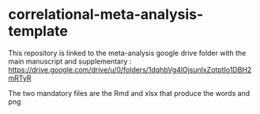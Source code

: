 # correlational-meta-analysis-template
This repository is linked to the meta-analysis google drive folder with the main manuscript and supplementary : https://drive.google.com/drive/u/0/folders/1dqhbVg4lOjsunlxZotptIo1DBH2mRTyR

The two mandatory files are the Rmd and xlsx that produce the words and png
